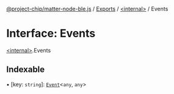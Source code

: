 [@project-chip/matter-node-ble.js](../README.md) / [Exports](../modules.md) / [\<internal\>](../modules/internal_.md) / Events

# Interface: Events

[\<internal\>](../modules/internal_.md).Events

## Indexable

▪ [key: `string`]: [`Event`](internal_.Event.md)\<`any`, `any`\>
